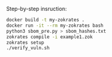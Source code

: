Step-by-step insruction:

```bash
docker build -t my-zokrates .
docker run -it --rm my-zokrates bash
python3 sbom_pre.py > sbom_hashes.txt
zokrates compile -i example1.zok
zokrates setup
./verify_vuln.sh
